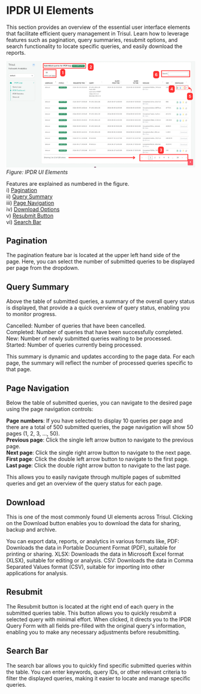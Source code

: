 # IPDR UI Elements

This section provides an overview of the essential user interface elements that facilitate efficient query management in Trisul. Learn how to leverage features such as pagination, query summaries, resubmit options, and search functionality to locate specific queries, and easily download the reports.

![](images/ipdruielements.png)  
*Figure: IPDR UI Elements*

Features are explained as numbered in the figure.  
i) [Pagination](#pagination)  
ii) [Query Summary](#query-summary)  
iii) [Page Navigation](#page-navigation)  
iv) [Download Options](#download)  
v) [Resubmit Button](#resubmit)  
vi) [Search Bar](#search-bar)  


## Pagination

The pagination feature bar is located at the upper left hand side of the page. Here, you can select the number of submitted queries to be displayed per page from the dropdown.

## Query Summary
Above the table of submitted queries, a summary of the overall query status is displayed, that provide a a quick overview of query status, enabling you to monitor progress.

Cancelled: Number of queries that have been cancelled.  
Completed: Number of queries that have been successfully completed.  
New: Number of newly submitted queries waiting to be processed.  
Started: Number of queries currently being processed.  

This summary is dynamic and updates according to the page data. For each page, the summary will reflect the number of processed queries specific to that page.

## Page Navigation
Below the table of submitted queries, you can navigate to the desired page using the page navigation controls:

**Page numbers**: If you have selected to display 10 queries per page and there are a total of 500 submitted queries, the page navigation will show 50 pages (1, 2, 3, ..., 50).  
**Previous page**: Click the single left arrow button to navigate to the previous page.  
**Next page**: Click the single right arrow button to navigate to the next page.  
**First page**: Click the double left arrow button to navigate to the first page.  
**Last page**: Click the double right arrow button to navigate to the last page.  

This allows you to easily navigate through multiple pages of submitted queries and get an overview of the query status for each page.

## Download 

This is one of the most commonly found UI elements across Trisul. Clicking on the Download button enables you to download the data for sharing, backup and archive.

You can export data, reports, or analytics in various formats like,
PDF: Downloads the data in Portable Document Format (PDF), suitable for printing or sharing.
XLSX: Downloads the data in Microsoft Excel format (XLSX), suitable for editing or analysis.
CSV: Downloads the data in Comma Separated Values format (CSV), suitable for importing into other applications for analysis.

## Resubmit

The Resubmit button is located at the right end of each query in the submitted queries table. This button allows you to quickly resubmit a selected query with minimal effort. When clicked, it directs you to the IPDR Query Form with all fields pre-filled with the original query's information, enabling you to make any necessary adjustments before resubmitting.

## Search Bar

The search bar allows you to quickly find specific submitted queries within the table. You can enter keywords, query IDs, or other relevant criteria to filter the displayed queries, making it easier to locate and manage specific queries.
